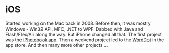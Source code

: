 iOS
===

Started working on the Mac back in 2008. Before then, it was mostly Windows - Win32 API, MFC, .NET to WPF. Dabbed with Java and Flash/Flex/Air along the way. But iPhone changed all that. The first project was the [iPhotobook app](iphotobook). Then a weekend project led to the [WordDot](https://itunes.apple.com/us/app/worddot-random-name-phrase/id379826534) in the app store. And then many more other projects ...
